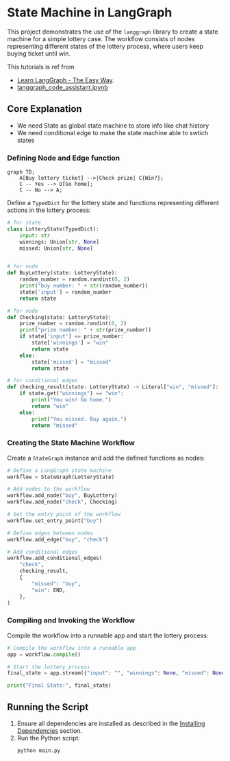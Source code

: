 # State Machine in LangGraph

This project demonstrates the use of the `langgraph` library to create a state machine for a simple lottery case. The workflow consists of nodes representing different states of the lottery process, where users keep buying ticket until win.

This tutorials is ref from
* [Learn LangGraph - The Easy Way](https://www.youtube.com/watch?v=R8KB-Zcynxc).
* [langgraph_code_assistant.ipynb](https://github.com/langchain-ai/langgraph/blob/main/examples/code_assistant/langgraph_code_assistant.ipynb)

## Core Explanation

* We need State as global state machine to store info like chat history
* We need conditional edge to make the state machine able to swtich states

### Defining Node and Edge function

```mermaid
graph TD;
    A[Buy lottery ticket] -->|Check prize| C{Win?};
    C -- Yes --> D[Go home];
    C -- No --> A;

```

Define a `TypedDict` for the lottery state and functions representing different actions in the lottery process:

```python
# for state
class LotteryState(TypedDict):
    input: str
    winnings: Union[str, None]
    missed: Union[str, None]


# for node
def BuyLottery(state: LotteryState):
    random_number = random.randint(0, 2)
    print("buy number: " + str(random_number))
    state['input'] = random_number
    return state

# for node
def Checking(state: LotteryState):
    prize_number = random.randint(0, 2)
    print("prize number: " + str(prize_number))
    if state['input'] == prize_number:
        state['winnings'] = "win"
        return state
    else:
        state['missed'] = "missed"
        return state

# for conditional edges
def checking_result(state: LotteryState) -> Literal["win", "missed"]:
    if state.get("winnings") == "win":
        print("You win! Go home.")
        return "win"
    else:
        print("You missed. Buy again.")
        return "missed"
```

### Creating the State Machine Workflow

Create a `StateGraph` instance and add the defined functions as nodes:

```python
# Define a LangGraph state machine
workflow = StateGraph(LotteryState)

# Add nodes to the workflow
workflow.add_node("buy", BuyLottery)
workflow.add_node("check", Checking)

# Set the entry point of the workflow
workflow.set_entry_point("buy")

# Define edges between nodes
workflow.add_edge("buy", "check")

# Add conditional edges
workflow.add_conditional_edges(
    "check",
    checking_result,
    {
        "missed": "buy",
        "win": END,
    },
)
```

### Compiling and Invoking the Workflow

Compile the workflow into a runnable app and start the lottery process:

```python
# Compile the workflow into a runnable app
app = workflow.compile()

# Start the lottery process
final_state = app.stream({"input": "", "winnings": None, "missed": None})

print("Final State:", final_state)
```

## Running the Script

1. Ensure all dependencies are installed as described in the [Installing Dependencies](#installing-dependencies) section.
2. Run the Python script:
   ```sh
   python main.py
   ```
